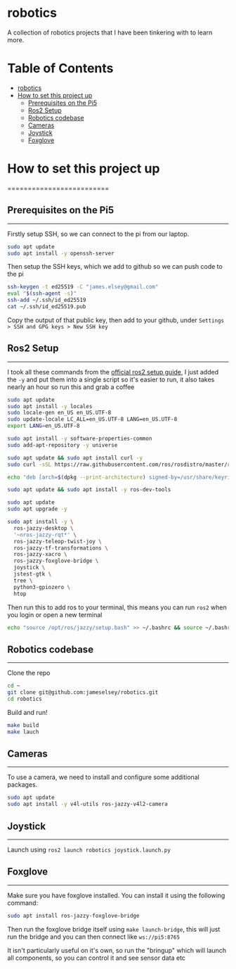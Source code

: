 # robotics
A collection of robotics projects that I have been tinkering with to learn more.

# Table of Contents

- [robotics](#robotics)
- [How to set this project up](#how-to-set-this-project-up)
  - [Prerequisites on the Pi5](#prerequisites-on-the-pi5)
  - [Ros2 Setup](#ros2-setup)
  - [Robotics codebase](#robotics-codebase)
  - [Cameras](#cameras)
  - [Joystick](#joystick)
  - [Foxglove](#foxglove)

# How to set this project up
=========================

## Prerequisites on the Pi5
----
Firstly setup SSH, so we can connect to the pi from our laptop.
```bash
sudo apt update
sudo apt install -y openssh-server
```

Then setup the SSH keys, which we add to github so we can push code to the pi
```bash
ssh-keygen -t ed25519 -C "james.elsey@gmail.com"
eval "$(ssh-agent -s)"
ssh-add ~/.ssh/id_ed25519
cat ~/.ssh/id_ed25519.pub 
```
Copy the output of that public key, then add to your github, under `Settings > SSH and GPG keys > New SSH key`



## Ros2 Setup
---
I took all these commands from the [official ros2 setup guide](https://docs.ros.org/en/jazzy/Installation/Ubuntu-Install-Debs.html), I just added the `-y` and put them into a single script so it's easier to run, it also takes nearly an hour so run this and grab a coffee

```bash
sudo apt update 
sudo apt install -y locales
sudo locale-gen en_US en_US.UTF-8
sudo update-locale LC_ALL=en_US.UTF-8 LANG=en_US.UTF-8
export LANG=en_US.UTF-8

sudo apt install -y software-properties-common
sudo add-apt-repository -y universe

sudo apt update && sudo apt install curl -y
sudo curl -sSL https://raw.githubusercontent.com/ros/rosdistro/master/ros.key -o /usr/share/keyrings/ros-archive-keyring.gpg

echo "deb [arch=$(dpkg --print-architecture) signed-by=/usr/share/keyrings/ros-archive-keyring.gpg] http://packages.ros.org/ros2/ubuntu $(. /etc/os-release && echo $UBUNTU_CODENAME) main" | sudo tee /etc/apt/sources.list.d/ros2.list > /dev/null

sudo apt update && sudo apt install -y ros-dev-tools

sudo apt update
sudo apt upgrade -y

sudo apt install -y \
  ros-jazzy-desktop \
  '~nros-jazzy-rqt*' \
  ros-jazzy-teleop-twist-joy \
  ros-jazzy-tf-transformations \
  ros-jazzy-xacro \
  ros-jazzy-foxglove-bridge \
  joystick \
  jstest-gtk \
  tree \
  python3-gpiozero \
  htop

```

Then run this to add ros to your terminal, this means you can run `ros2` when you login or open a new terminal
```bash
echo "source /opt/ros/jazzy/setup.bash" >> ~/.bashrc && source ~/.bashrc
```

## Robotics codebase 
---

Clone the repo
```bash
cd ~
git clone git@github.com:jameselsey/robotics.git
cd robotics
```

Build and run!
```bash
make build
make lauch
```

## Cameras
---
To use a camera, we need to install and configure some additional packages.

```bash
sudo apt update
sudo apt install -y v4l-utils ros-jazzy-v4l2-camera
```

## Joystick
----
Launch using `ros2 launch robotics joystick.launch.py`

## Foxglove
----
Make sure you have foxglove installed. You can install it using the following command:
```bash
sudo apt install ros-jazzy-foxglove-bridge
```

Then run the foxglove bridge itself using `make launch-bridge`, this will just run the bridge and
you can then connect like `ws://pi5:8765`

It isn't particularly useful on it's own, so run the "bringup" which will launch all components, so you can control it and see sensor data etc





